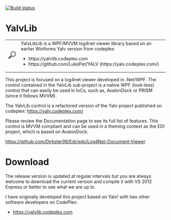 [![Build status](https://ci.appveyor.com/api/projects/status/qcn6cgd31r6yx5ch?svg=true)](https://ci.appveyor.com/project/Dirkster99/yalvlib)
# YalvLib

<table border="0">
<tr>
<td><img src="https://github.com/Dirkster99/Docu/blob/master/YalvLib/Search_256x.png?raw=true" width="64"></td>
<td>
YalvLibLib is a WPF/MVVM log4net viewer library based on an earlier Winforms Yalv version from codeplex:
<ul>
<li>https://yalvlib.codeplex.com</li>
<li>https://github.com/LukePet/YALV (https://yalv.codeplex.com/)</li>
</ul>
</td>
</tr>
</table>

This project is focused on a log4net viewer developed in .Net/WPF. The control contained in the YalvLib sub-project is a native WPF (look-less) control that can easily be used in IoCs, such as, AvalonDock or PRISM (since it follows MVVM).

The YalvLib control is a refactored version of the Yalv project published on codeplex:
https://yalv.codeplex.com/

Please review the Documentation page to see its full list of features.
This control is MVVM compliant and can be used in a theming context as the EDI project, which is based on AvalonDock:

https://github.com/Dirkster99/Edi/wiki/Log4Net-Document-Viewer

# Download
The release version is updated at regular intervals but you are always welcome to download the current version and compile it with VS 2012 Express or better to see what we are up to.

I have originally developed this project based on Yalv! with two other software developers on CodePlex:
* https://yalvlib.codeplex.com</li>
